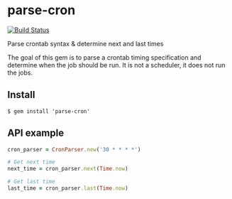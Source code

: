 # parse-cron

[![Build Status](https://travis-ci.org/siebertm/parse-cron.png)](https://travis-ci.org/siebertm/parse-cron)

Parse crontab syntax & determine next and last times


The goal of this gem is to parse a crontab timing specification and determine when the
job should be run. It is not a scheduler, it does not run the jobs.

## Install

```shell
$ gem install 'parse-cron'
```

## API example

```ruby
cron_parser = CronParser.new('30 * * * *')

# Get next time
next_time = cron_parser.next(Time.now)

# Get last time
last_time = cron_parser.last(Time.now)
```

